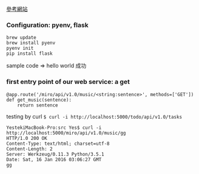 [參考網站](http://blog.miguelgrinberg.com/post/designing-a-restful-api-with-python-and-flask)


### Configuration: pyenv, flask

```
brew update
brew install pyenv
pyenv init
pip install flask
```

sample code => hello world 成功


### first entry point of our web service: a get

```
@app.route('/miro/api/v1.0/music/<string:sentence>', methods=['GET'])
def get_music(sentence):
    return sentence
```

testing by curl
`$ curl -i http://localhost:5000/todo/api/v1.0/tasks`

```
YestekiMacBook-Pro:src Yes$ curl -i http://localhost:5000/miro/api/v1.0/music/gg
HTTP/1.0 200 OK
Content-Type: text/html; charset=utf-8
Content-Length: 2
Server: Werkzeug/0.11.3 Python/3.5.1
Date: Sat, 16 Jan 2016 03:06:27 GMT
gg
```

